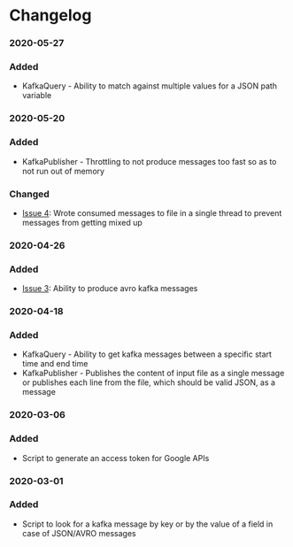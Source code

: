 # Changelog

### 2020-05-27
### Added
- KafkaQuery - Ability to match against multiple values for a JSON path variable

### 2020-05-20
### Added
- KafkaPublisher - Throttling to not produce messages too fast so as to not run out of memory

### Changed
- [Issue 4](https://github.com/devatherock/utilities/issues/4): Wrote consumed messages to file in a single thread to 
prevent messages from getting mixed up

### 2020-04-26
### Added
- [Issue 3](https://github.com/devatherock/utilities/issues/3): Ability to produce avro kafka messages

### 2020-04-18
### Added
- KafkaQuery - Ability to get kafka messages between a specific start time and end time
- KafkaPublisher - Publishes the content of input file as a single message or publishes each line from the file, which
should be valid JSON, as a message

### 2020-03-06
### Added
- Script to generate an access token for Google APIs

### 2020-03-01
### Added
- Script to look for a kafka message by key or by the value of a field in case of JSON/AVRO messages